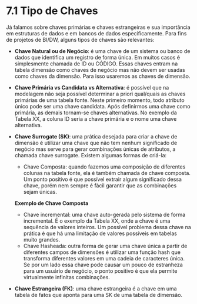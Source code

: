 # 7.1 Tipo de Chaves

Já falamos sobre chaves primárias e chaves estrangeiras  e sua importância em estruturas de dados e em bancos de dados especificamente. Para fins de projetos de BI/DW, alguns tipos de chaves são relevantes:

- **Chave Natural ou de Negócio**: é uma chave de um sistema ou banco de dados que identifica um registro de forma única.  Em muitos casos é simplesmente chamada de ID ou  CÓDIGO. Essas chaves entram na tabela dimensão como chaves de negócio mas não devem  ser usadas como chaves da dimensão. Para isso usaremos as chaves de dimensão.

- **Chave Primária vs Candidata vs Alternativa**: é possível que na modelagem não seja possível determinar a priori qual/quais as chaves primárias de uma tabela fonte. Neste primeiro momento, todo atributo único pode ser uma chave candidata. Após definirmos uma chave como primária, as demais tornam-se chaves alternativas.  No exemplo da  Tabela XX, a coluna ID seria a chave primária e o nome uma chave alternativa.

- **Chave  Surrogate (SK)**: uma prática desejada  para criar a chave de dimensão é utilizar uma chave que  não tem nenhum significado de negócio mas serve para gerar combinações únicas de atributos, a chamada chave surrogate. Existem algumas formas de criá-la:
  - Chave Composta:  quando  fazemos uma composição de diferentes colunas na tabela fonte, ela é também chamada de chave composta. Um ponto positivo é que possível extrair algum significado dessa chave, porém nem sempre é fácil garantir que as combinações sejam únicas.

  **Exemplo de Chave Composta**
  - Chave incremental: uma chave auto-gerada pelo sistema de forma incremental. É o exemplo da Tabela XX, onde a chave é uma sequência de valores inteiros. Um possível problema dessa chave na prática é que há uma limitação de  valores possíveis em tabelas muito grandes.
  - Chave Hasheada: outra forma de gerar uma chave única a partir de diferentes campos de dimensões é utilizar uma função hash que transforma diferentes valores em uma cadeia de caracteres única. Se por um lado essa chave pode causar um pouco de estranheza para um usuário de negócio, o ponto positivo é que ela permite virtualmente infinitas combinações.

- **Chave Estrangeira (FK)**: uma chave estrangeira é a chave em uma tabela de fatos que aponta para uma SK de uma tabela de dimensão.